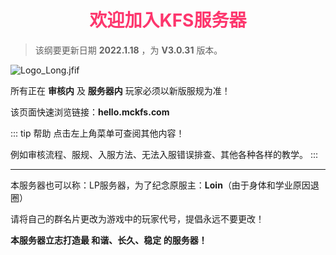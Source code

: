 # <div align="center"><font color=#FD366D>欢迎加入KFS服务器</font></div>
>该纲要更新日期 **2022.1.18** ，为 **V3.0.31** 版本。

![Logo_Long.jfif](/img/Logo_Long.jfif)

所有正在 **审核内** 及 **服务器内** 玩家必须以新版服规为准！

该页面快速浏览链接：**hello.mckfs.com**

::: tip 帮助
点击左上角菜单可查阅其他内容！

例如审核流程、服规、入服方法、无法入服错误排查、其他各种各样的教学。
:::
- - -

本服务器也可以称：LP服务器，为了纪念原服主：**Loin**（由于身体和学业原因退圈）

请将自己的群名片更改为游戏中的玩家代号，提倡永远不要更改！

**本服务器立志打造最 和谐、长久、稳定 的服务器！**
